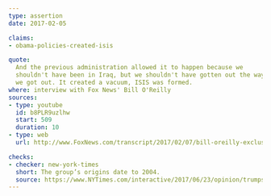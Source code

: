 ```yaml
---
type: assertion
date: 2017-02-05

claims:
- obama-policies-created-isis

quote:
  And the previous administration allowed it to happen because we
  shouldn't have been in Iraq, but we shouldn't have gotten out the way
  we got out. It created a vacuum, ISIS was formed.
where: interview with Fox News' Bill O'Reilly
sources:
- type: youtube
  id: b8PLR9uzlhw
  start: 509
  duration: 10
- type: web
  url: http://www.FoxNews.com/transcript/2017/02/07/bill-oreilly-exclusive-interview-with-president-trump.html

checks:
- checker: new-york-times
  short: The group’s origins date to 2004.
  source: https://www.NYTimes.com/interactive/2017/06/23/opinion/trumps-lies.html
---
```

